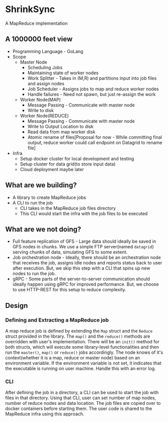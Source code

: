 # ShrinkSync
A MapReduce implementation

## A 1000000 feet view

- Programming Language - GoLang
- Scope
  - Master Node
    - Scheduling Jobs
    - Maintaining state of worker nodes
    - Work Splitter - Takes in (M,R) and partitions input into job files and assign nodes
    - Job Scheduler - Assigns jobs to map and reduce worker nodes
    - Handle failures - Need not spawn, but just re-assign the work
  - Worker Node(MAP)
    - Message Passing - Communicate with master node
    - Write to disk
  - Worker Node(REDUCE)
    - Message Passing - Communicate with master node
    - Write to Output Location to disk
    - Read data from map worker disk
    - Atomic rename of files[Proposal for now - While committing final output, reduce worker could call endpoint on Datagrid to rename file]
- Infra
  - Setup docker cluster for local development and testing
  - Setup cluster for data grid(to store input data)
  - Cloud deployment maybe later



## What are we building?
- A library to create MapReduce jobs
- A CLI to run the job
  - CLI takes in the MapReduce job files directory
  - This CLI would start the infra with the job files to be executed

## What are we not doing?
- Full feature replication of GFS - Large data should ideally be saved in GFS nodes in chunks. We use a simple FTP server(named `datagrid`) serving chunks of data, simulating GFS to some extent.
- Job orchestration node - Ideally, there should be an orchestration node that receives the job, assigns idle nodes and reports status back to user after execution. But, we skip this step with a CLI that spins up new nodes to run the job.
- gRPC - Some parts of the server-to-server communication should ideally happen using gRPC for improved performance. But, we choose to use HTTP-REST for this setup to reduce complexity.

## Design
### Defining and Extracting a MapReduce job
A map reduce job is defined by extending the `Map` struct and the `Reduce` struct provided in the library. The `map()` and the `reduce()` methods are overridden with user's implementation. There will be an `init()` method for both structs, which will execute some library-level functionalities and then run the `master()`, `map()` or `reduce()` jobs accordingly. The node knows of it's context(whether it is a map, reduce or master node) based on an environment variable. If the environment variable is not set, it indicates that the executable is running on user machine. Handle this with an error log.

### CLI
After defining the job in a directory, a CLI can be used to start the job with files in that directory. Using that CLI, user can set number of map nodes, number of reduce nodes and data location. The job files are copied over to docker containers before starting them. The user code is shared to the MapReduce infra using this approach.
